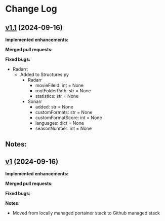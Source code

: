 # Change Log

## [v1.1](https://github.com/garyosbourne/Varken/tree/develop) (2024-09-16)

**Implemented enhancements:**

**Merged pull requests:**

**Fixed bugs:**
- Radarr:
    - Added to Structures.py
        - Radarr
            - movieFileId: int = None
            - rootFolderPath: str = None
            - statistics: str = None
        - Sonarr
            - added: str = None
            - customFormats: str = None
            - customFormatScore: int = None
            - languages: dict = None
            - seasonNumber: int = None


**Notes:**
- 

## [v1](https://github.com/garyosbourne/Varken/tree/develop) (2024-09-16)

**Implemented enhancements:**

**Merged pull requests:**

**Fixed bugs:**

**Notes:**
- Moved from locally managed portainer stack to Github managed stack